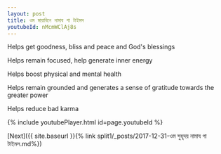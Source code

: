 ```yaml
---
layout: post
title: ওম মায়াবিনে নামায গা টাইমস
youtubeId: nMcmWClAj8s
---
```

 
 
Helps get goodness, bliss and peace and God's blessings
 
Helps remain focused, help generate inner energy 
 
Helps boost physical and mental health 
 
Helps remain grounded and generates a sense of gratitude towards the greater power 
 
Helps reduce bad karma
 
 
 
 


{% include youtubePlayer.html id=page.youtubeId %}
 
[Next]({{ site.baseurl }}{% link  split1/_posts/2017-12-31-ওম সুহৃদয় নামায গা টাইমস.md%})
 
